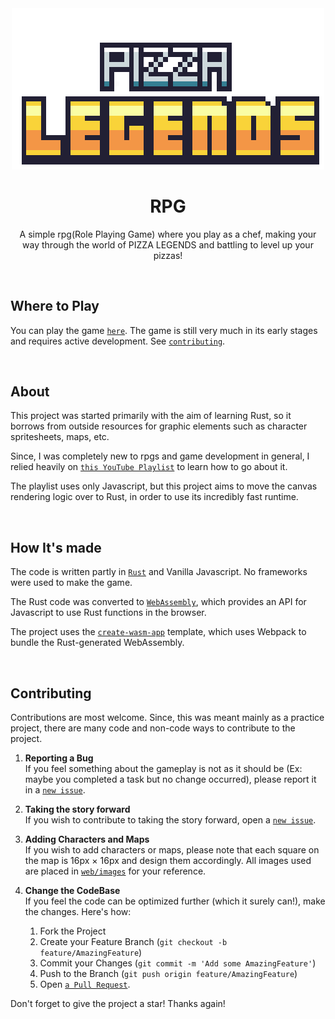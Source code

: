 <div align="center">
  	<img src="./web/images/logo-name.png" style="image-rendering: pixelated" width="500"/>
	<h1>RPG</h1>

A simple rpg(Role Playing Game) where you play as a chef, making your way through the world of PIZZA LEGENDS and battling to level up your pizzas!
</div>
<br>

## Where to Play

You can play the game [`here`]. The game is still very much in its early stages and requires active development. See [`contributing`].

[`here`]: https://shyamjayakannan.github.io/rpg
[`contributing`]: #contributing
<br>

## About

This project was started primarily with the aim of learning Rust, so it borrows from outside resources for graphic elements such as character spritesheets, maps, etc.

Since, I was completely new to rpgs and game development in general, I relied heavily on [`this YouTube Playlist`] to learn how to go about it.

The playlist uses only Javascript, but this project aims to move the canvas rendering logic over to Rust, in order to use its incredibly fast runtime.

[`this YouTube Playlist`]: https://www.youtube.com/playlist?list=PLcjhmZ8oLT0r9dSiIK6RB_PuBWlG1KSq_
<br>

## How It's made

The code is written partly in [`Rust`] and Vanilla Javascript. No frameworks were used to make the game.

The Rust code was converted to [`WebAssembly`], which provides an API for Javascript to use Rust functions in the browser.

The project uses the [`create-wasm-app`] template, which uses Webpack to bundle the Rust-generated WebAssembly.

[`Rust`]: https://www.rust-lang.org
[`WebAssembly`]: https://webassembly.org
[`create-wasm-app`]: https://github.com/rustwasm/create-wasm-app
<br>

## Contributing

Contributions are most welcome. Since, this was meant mainly as a practice project, there are many code and non-code ways to contribute to the project.

1. **Reporting a Bug**<br>
	If you feel something about the gameplay is not as it should be (Ex: maybe you completed a task but no change occurred), please report it in a [`new issue`]. 
2. **Taking the story forward**<br>
	If you wish to contribute to taking the story forward, open a [`new issue`].
3. **Adding Characters and Maps**<br>
	If you wish to add characters or maps, please note that each square on the map is 16px × 16px and design them accordingly. All images used are placed in [`web/images`] for your reference.
3. **Change the CodeBase**<br>
	If you feel the code can be optimized further (which it surely can!), make the changes. Here's how:

	1. Fork the Project
	2. Create your Feature Branch (`git checkout -b feature/AmazingFeature`)
	3. Commit your Changes (`git commit -m 'Add some AmazingFeature'`)
	4. Push to the Branch (`git push origin feature/AmazingFeature`)
	5. Open [`a Pull Request`].

Don't forget to give the project a star! Thanks again!



[`web/images`]: https://github.com/shyamjayakannan/rpg/tree/master/web/images
[`new issue`]: https://github.com/shyamjayakannan/rpg/issues
[`a Pull Request`]: https://github.com/shyamjayakannan/rpg/pulls
